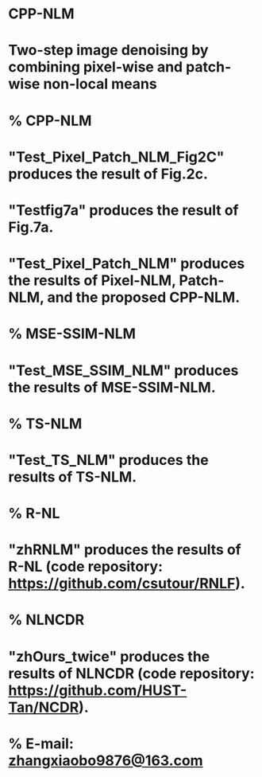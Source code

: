 # CPP-NLM
# Two-step image denoising by combining pixel-wise and patch-wise non-local means

# % CPP-NLM
# "Test_Pixel_Patch_NLM_Fig2C" produces the result of Fig.2c.
# "Testfig7a" produces the result of Fig.7a.
# "Test_Pixel_Patch_NLM" produces the results of Pixel-NLM, Patch-NLM, and the proposed CPP-NLM.

# % MSE-SSIM-NLM
# "Test_MSE_SSIM_NLM" produces the results of MSE-SSIM-NLM.

# % TS-NLM
# "Test_TS_NLM" produces the results of TS-NLM.

# % R-NL
# "zhRNLM" produces the results of R-NL (code repository: https://github.com/csutour/RNLF).

# % NLNCDR
# "zhOurs_twice" produces the results of NLNCDR (code repository: https://github.com/HUST-Tan/NCDR).

# % E-mail: zhangxiaobo9876@163.com
